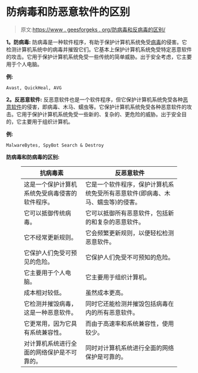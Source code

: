 # 防病毒和防恶意软件的区别

> 原文:[https://www . geesforgeks . org/防病毒和反病毒的区别/](https://www.geeksforgeeks.org/difference-between-antivirus-and-antimalware/)

**1。防病毒:**
防病毒是一种软件程序，有助于保护计算机系统免受[病毒](https://www.geeksforgeeks.org/types-of-virus/)的侵害。它检测计算机系统中的病毒并摧毁它们。它基本上保护计算机系统免受特定恶意软件的攻击。它用于保护计算机系统免受一些传统的简单威胁。出于安全考虑，它主要用于个人电脑。

**例:**

```
Avast, QuickHeal, AVG 
```

**2。反恶意软件:**
反恶意软件也是一个软件程序，但它保护计算机系统免受各种[恶意软件](https://www.geeksforgeeks.org/malware-and-its-types/)的侵害，即病毒、木马、蠕虫等。它保护计算机系统免受各种恶意软件的攻击。它用于保护计算机系统免受一些新的、复杂的、更危险的威胁。出于安全目的，它主要用于组织计算机。

**例:**

```
MalwareBytes, SpyBot Search & Destroy 
```

**防病毒和防病毒的区别:**

<figure class="table">

| 抗病毒素 | 反恶意软件 |
| --- | --- |
| 这是一个保护计算机系统免受病毒侵害的软件程序。 | 它是一个软件程序，保护计算机系统免受所有恶意软件(即病毒、木马、蠕虫等)的侵害。 |
| 它可以抵御传统病毒。 | 它可以抵御所有恶意软件，包括新的和复杂的恶意软件。 |
| 它不经常更新规则。 | 它会频繁更新规则，以便轻松检测恶意软件。 |
| 它保护人们免受可预见的危险。 | 它保护人们免受不可预知的危险。 |
| 它主要用于个人电脑。 | 它主要用于组织计算机。 |
| 成本相对较低。 | 虽然成本更高。 |
| 它检测并摧毁病毒，这是一种恶意软件。 | 同时它还能检测并摧毁包括病毒在内的所有恶意软件。 |
| 它更常用，因为它具有系统兼容性。 | 而由于高速率和系统兼容性，使用较少。 |
| 对计算机系统进行全面的网络保护是不可靠的。 | 同时对计算机系统进行全面的网络保护是可靠的。 |

</figure>